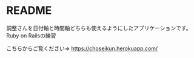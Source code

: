 # README

調整さんを日付軸と時間軸どちらも使えるようにしたアプリケーションです。
Ruby on Railsの練習

こちらからご覧ください=>
https://choseikun.herokuapp.com/

